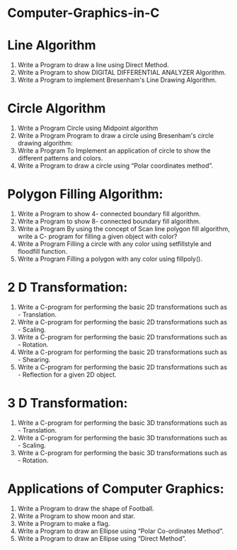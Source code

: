 # Computer-Graphics-in-C

# Line Algorithm
1. Write a Program to draw a line using Direct Method.
2. Write a Program to show DIGITAL DIFFERENTIAL ANALYZER Algorithm.
3. Write a Program to implement Bresenham's Line Drawing Algorithm.

# Circle Algorithm
1. Write a Program Circle using Midpoint algorithm
2. Write a Program Program to draw a circle using Bresenham's circle drawing algorithm:
3. Write a Program To Implement an application of circle to show the different patterns and colors.
4. Write a Program to draw a circle using “Polar coordinates method”.

# Polygon Filling Algorithm:
1. Write a Program to show 4- connected boundary fill algorithm.
2. Write a Program to show 8- connected boundary fill algorithm.
3. Write a Program By using the concept of Scan line  polygon fill algorithm, write a C- program for filling a given object with color?
4. Write a Program Filling a circle with any color using setfillstyle and floodfill function.
5. Write a Program Filling a polygon with any color using fillpoly().

# 2 D Transformation:
1. Write a C-program for performing the basic 2D transformations such as - Translation.
2. Write a C-program for performing the basic 2D transformations such as - Scaling.
3. Write a C-program for performing the basic 2D transformations such as - Rotation.
4. Write a C-program for performing the basic 2D transformations such as - Shearing.
5. Write a C-program for performing the basic 2D transformations such as - Reflection for a given 2D object.

# 3 D Transformation:
1. Write a C-program for performing the basic 3D transformations such as - Translation.
2. Write a C-program for performing the basic 3D transformations such as - Scaling.
3. Write a C-program for performing the basic 3D transformations such as - Rotation.

# Applications of Computer Graphics:
1. Write a Program to draw the shape of Football.
2. Write a Program to show moon and star.
3. Write a Program to make a flag.
4. Write a Program to draw an Ellipse using “Polar Co-ordinates Method”.
5. Write a Program to draw an Ellipse using “Direct Method”.




